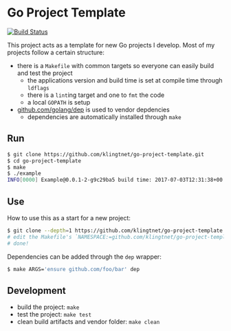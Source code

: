 # Go Project Template

[![Build Status](https://travis-ci.org/klingtnet/go-project-template.svg?branch=master)](https://travis-ci.org/klingtnet/go-project-template)

This project acts as a template for new Go projects I develop.
Most of my projects follow a certain structure:

- there is a `Makefile` with common targets so everyone can easily build and test the project
	- the applications version and build time is set at compile time through `ldflags`
	- there is a `lint`ing target and one to `fmt` the code
	- a local `GOPATH` is setup
- [github.com/golang/dep](https://github.com/golang/dep) is used to vendor depdencies
	- dependencies are automatically installed through `make`

## Run

```bash
$ git clone https://github.com/klingtnet/go-project-template.git
$ cd go-project-template
$ make
$ ./example
INFO[0000] Example@0.0.1-2-g9c29ba5 build time: 2017-07-03T12:31:38+00:00
```

## Use

How to use this as a start for a new project:

```sh
$ git clone --depth=1 https://github.com/klingtnet/go-project-template.git my-new-project
# edit the Makefile's `NAMESPACE:=github.com/klingtnet/go-project-template` variable
# done!
```

Dependencies can be added through the `dep` wrapper:

```sh
$ make ARGS='ensure github.com/foo/bar' dep
```

## Development

- build the project: `make`
- test the project: `make test`
- clean build artifacts and vendor folder: `make clean`
